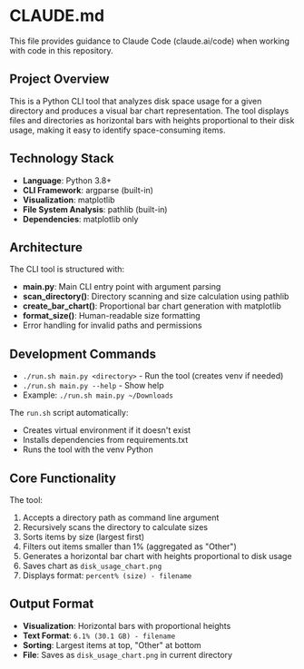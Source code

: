 # CLAUDE.md

This file provides guidance to Claude Code (claude.ai/code) when working with code in this repository.

## Project Overview

This is a Python CLI tool that analyzes disk space usage for a given directory and produces a visual bar chart representation. The tool displays files and directories as horizontal bars with heights proportional to their disk usage, making it easy to identify space-consuming items.

## Technology Stack

- **Language**: Python 3.8+
- **CLI Framework**: argparse (built-in)
- **Visualization**: matplotlib
- **File System Analysis**: pathlib (built-in)
- **Dependencies**: matplotlib only

## Architecture

The CLI tool is structured with:

- **main.py**: Main CLI entry point with argument parsing
- **scan_directory()**: Directory scanning and size calculation using pathlib
- **create_bar_chart()**: Proportional bar chart generation with matplotlib
- **format_size()**: Human-readable size formatting
- Error handling for invalid paths and permissions

## Development Commands

- `./run.sh main.py <directory>` - Run the tool (creates venv if needed)
- `./run.sh main.py --help` - Show help
- Example: `./run.sh main.py ~/Downloads`

The `run.sh` script automatically:
- Creates virtual environment if it doesn't exist
- Installs dependencies from requirements.txt
- Runs the tool with the venv Python

## Core Functionality

The tool:

1. Accepts a directory path as command line argument
2. Recursively scans the directory to calculate sizes
3. Sorts items by size (largest first)
4. Filters out items smaller than 1% (aggregated as "Other")
5. Generates a horizontal bar chart with heights proportional to disk usage
6. Saves chart as `disk_usage_chart.png`
7. Displays format: `percent% (size) - filename`

## Output Format

- **Visualization**: Horizontal bars with proportional heights
- **Text Format**: `6.1% (30.1 GB) - filename`
- **Sorting**: Largest items at top, "Other" at bottom
- **File**: Saves as `disk_usage_chart.png` in current directory